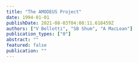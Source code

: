 ```yaml
---
title: "The AMODEUS Project"
date: 1994-01-01
publishDate: 2021-08-03T04:08:11.618459Z
authors: ["V Bellotti", "SB Shum", "A MacLean"]
publication_types: ["0"]
abstract: ""
featured: false
publication: ""
---
```


